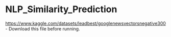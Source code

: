 # NLP_Similarity_Prediction
https://www.kaggle.com/datasets/leadbest/googlenewsvectorsnegative300 - Download this file before running.
